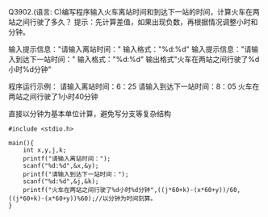 Q3902.(语言: C)编写程序输入火车离站时间和到达下一站的时间，计算火车在两站之间行驶了多久？
提示：先计算差值，如果出现负数，再根据情况调整小时和分钟。

输入提示信息："请输入离站时间："
输入格式："%d:%d"
输入提示信息："请输入到达下一站时间："
输入格式："%d:%d"
输出格式"火车在两站之间行驶了%d小时%d分钟"

程序运行示例：
请输入离站时间：6：25
请输入到达下一站时间：8：05
火车在两站之间行驶了1小时40分钟

直接以分钟为基本单位计算，避免写分支等复杂结构
```
#include <stdio.h>

main(){
    int x,y,j,k;
    printf("请输入离站时间：");
    scanf("%d:%d",&x,&y);
    printf("请输入到达下一站时间：");
    scanf("%d:%d",&j,&k);
    printf("火车在两站之间行驶了%d小时%d分钟",((j*60+k)-(x*60+y))/60,((j*60+k)-(x*60+y))%60);//以分钟为时间刻算。
}
```
